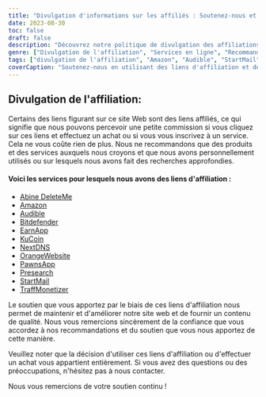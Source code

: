 ```yaml
---
title: "Divulgation d'informations sur les affiliés : Soutenez-nous et découvrez des services étonnants"
date: 2023-08-30
toc: false
draft: false
description: "Découvrez notre politique de divulgation des affiliations et explorez des services de premier ordre tels qu'Amazon, Audible, StartMail, et bien d'autres encore."
genre: ["Divulgation de l'affiliation", "Services en ligne", "Recommandations sur les produits", "Produits numériques", "Marketing d'affiliation", "Gains en ligne", "Monétisation du site web", "Gagner en ligne", "Marketing Internet", "Transparence"]
tags: ["divulgation de l'affiliation", "Amazon", "Audible", "StartMail", "Bitdefender", "DeleteMe", "NextDNS", "PawnsApp", "TraffMonétiseur", "EarnApp", "Recherche préalable", "OrangeSite web", "gagner de l'argent en ligne", "recommandations de produits", "produits numériques", "services en ligne", "monétisation", "revenus du site web", "affiliés", "revenus en ligne", "la transparence", "marketing internet", "commerce en ligne", "divulgation des résultats", "liens affiliés", "nous soutenir", "potentiel de gain", "soutien financier", "partenariats commerciaux", "des recommandations dignes de confiance", "responsabiliser les lecteurs"]
coverCaption: "Soutenez-nous en utilisant des liens d'affiliation et découvrez des services de premier ordre pour vos projets en ligne."
---
```


## **Divulgation de l'affiliation:**

Certains des liens figurant sur ce site Web sont des liens affiliés, ce qui signifie que nous pouvons percevoir une petite commission si vous cliquez sur ces liens et effectuez un achat ou si vous vous inscrivez à un service. Cela ne vous coûte rien de plus. Nous ne recommandons que des produits et des services auxquels nous croyons et que nous avons personnellement utilisés ou sur lesquels nous avons fait des recherches approfondies.

#### Voici les services pour lesquels nous avons des liens d'affiliation :

- [Abine DeleteMe](https://joindeleteme.com/refer?coupon=RFR-40867-7DWHR4)
- [Amazon](https://amzn.to/47bpscS)
- [Audible](https://amzn.to/3O5yM9p)
- [Bitdefender](https://bitdefender.f9tmep.net/k0Wq1n)
- [EarnApp](https://earnapp.com/i/c1dllee)
- [KuCoin](https://www.kucoin.com/r/af/QBSSSM2W)
- [NextDNS](https://nextdns.io/?from=jyfq92sk)
- [OrangeWebsite](https://affiliate.orangewebsite.com/idevaffiliate.php?id=12501_0_1_5)
- [PawnsApp](https://pawns.app/?r=2092802)
- [Presearch](https://presearch.com/signup?rid=4754563)
- [StartMail](https://www.startmail.com/en/partner/?ref=sos&tap_s=3999900-469b6c&tm_undefined=undefined)
- [TraffMonetizer](https://traffmonetizer.com/?aff=242022)

Le soutien que vous apportez par le biais de ces liens d'affiliation nous permet de maintenir et d'améliorer notre site web et de fournir un contenu de qualité. Nous vous remercions sincèrement de la confiance que vous accordez à nos recommandations et du soutien que vous nous apportez de cette manière.

Veuillez noter que la décision d'utiliser ces liens d'affiliation ou d'effectuer un achat vous appartient entièrement. Si vous avez des questions ou des préoccupations, n'hésitez pas à nous contacter.

Nous vous remercions de votre soutien continu !
